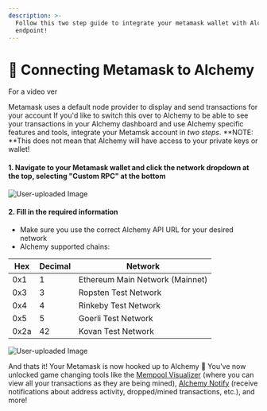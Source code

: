 ```yaml
---
description: >-
  Follow this two step guide to integrate your metamask wallet with Alchemy's
  endpoint!
---
```


# 💸 Connecting Metamask to Alchemy

For a video ver

Metamask uses a default node provider to display and send transactions for your account If you'd like to switch this over to Alchemy to be able to see your transactions in your Alchemy dashboard and use Alchemy specific features and tools, integrate your Metamsk account in _two steps_. **NOTE: **This does not mean that Alchemy will have access to your private keys or wallet!&#x20;

#### 1. Navigate to your Metamask wallet and click the network dropdown at the top, selecting "Custom RPC" at the bottom

![User-uploaded Image](https://static.slab.com/prod/uploads/7adb25ff/posts/images/QFvZ910UMQDM7uvUE8BXWlv3.png)

#### 2. Fill in the required information

* Make sure you use the correct Alchemy API URL for your desired network
* Alchemy supported chains:

| Hex  | Decimal | Network                         |
| ---- | ------- | ------------------------------- |
| 0x1  | 1       | Ethereum Main Network (Mainnet) |
| 0x3  | 3       | Ropsten Test Network            |
| 0x4  | 4       | Rinkeby Test Network            |
| 0x5  | 5       | Goerli Test Network             |
| 0x2a | 42      | Kovan Test Network              |

![User-uploaded Image](https://static.slab.com/prod/uploads/7adb25ff/posts/images/WNz15jQyO\_5blxxahnJUr2U-.png)

And thats it! Your Metamask is now hooked up to Alchemy 🎉 You've now unlocked game changing tools like the [Mempool Visualizer](../introduction/core-products/alchemy-build.md#mempool-visualizer) (where you can view all your transactions as they are being mined), [Alchemy Notify](../introduction/core-products/alchemy-notify.md) (receive notifications about address activity, dropped/mined transactions, etc.), and more!
